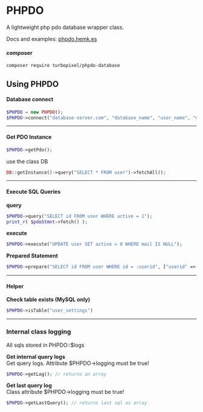 # PHPDO

A lightweight php pdo database wrapper class.

Docs and examples: [phpdo.hemk.es](http://phpdo.hemk.es)

#### composer

```
composer require turbopixel/phpdo-database
```

## Using PHPDO

#### Database connect
```php
$PHPDO = new PHPDO();
$PHPDO->connect("database-server.com", "database_name", "user_name", "myPassword123");
```

---

#### Get PDO Instance
```php
$PHPDO->getPdo();
```
use the class DB
```php
DB::getInstance()->query("SELECT * FROM user")->fetchAll();
```

---

#### Execute SQL Queries

**query**
```php
$PHPDO->query("SELECT id FROM user WHERE active = 1");
print_r( $pdoStmnt->fetch() );
```

**execute**
```php
$PHPDO->execute("UPDATE user SET active = 0 WHERE mail IS NULL");
```

**Prepared Statement**
```php
$PHPDO->prepare("SELECT id FROM user WHERE id = :userid", ["userid" => 553]);
```

---

#### Helper

**Check table exists (MySQL only)**
```php
$PHPDO->isTable("user_settings")
```

---

### Internal class logging

All sqls stored in PHPDO::$logs

**Get internal query logs**  
Get query logs. Attribute $PHPDO->logging must be true!
```php
$PHPDO->getLog(); // returns an array
```

**Get last query log**  
Class attribute $PHPDO->logging must be true!
```php
$PHPDO->getLastQuery(); // returns last sql as array
```

